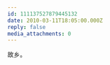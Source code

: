 ```yaml
---
id: 111137527879445132
date: 2010-03-11T18:05:00.000Z
reply: false
media_attachments: 0
---
```


故乡。 ​​​​

